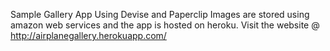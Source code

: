 Sample Gallery App Using Devise and Paperclip
Images are stored using amazon web services and the app is hosted on heroku.
Visit the website @ http://airplanegallery.herokuapp.com/
